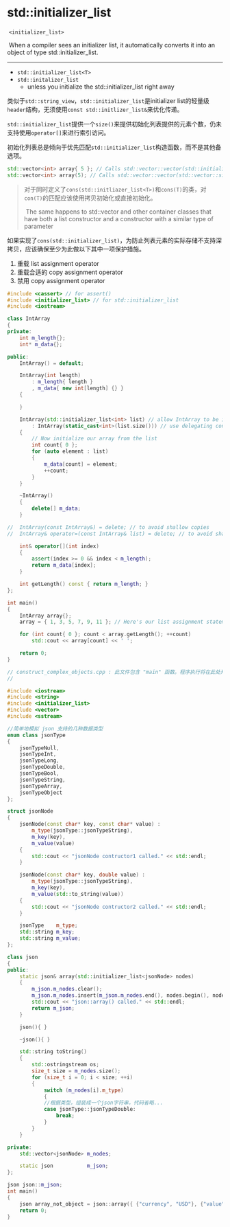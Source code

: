 # std::initializer_list

​		`<initializer_list> `

​		When a compiler sees an initializer list, it automatically converts it into an object of type std::initializer_list. 

---

- `std::initializer_list<T>`
- `std::initalizer_list`
  - unless you initialize the std::initializer_list right away



​		类似于`std::string_view`，`std::initializer_list`是initializer list的轻量级`header`结构，无须使用`const std::initlizer_list&`来优化传递。

​		`std::initializer_list`提供一个`size()`来提供初始化列表提供的元素个数，仍未支持使用`operator[]`来进行索引访问。

​		初始化列表总是倾向于优先匹配`std::initializer_list`构造函数，而不是其他备选项。

```c++
std::vector<int> array{ 5 }; // Calls std::vector::vector(std::initializer_list<int>), 1 element: 5
std::vector<int> array(5); // Calls std::vector::vector(std::vector::size_type), 5 value-initialized elements: 0 0 0 0 0
```

> ​		对于同时定义了`cons(std::initliazer_list<T>)`和``cons(T)``的类，对`con(T)`的匹配应该使用拷贝初始化或直接初始化。
>
> ​		The same happens to std::vector and other container classes that have both a list constructor and a constructor with a similar type of parameter

​		如果实现了`cons(std::initializer_list)`，为防止列表元素的实际存储不支持深拷贝，应该确保至少为此做以下其中一项保护措施。

1. 重载 list assignment operator
2. 重载合适的 copy assignment operator
3. 禁用 copy assignment operator

```c++
#include <cassert> // for assert()
#include <initializer_list> // for std::initializer_list
#include <iostream>

class IntArray
{
private:
	int m_length{};
	int* m_data{};

public:
	IntArray() = default;

	IntArray(int length)
		: m_length{ length }
		, m_data{ new int[length] {} }
	{

	}

	IntArray(std::initializer_list<int> list) // allow IntArray to be initialized via list initialization
		: IntArray(static_cast<int>(list.size())) // use delegating constructor to set up initial array
	{
		// Now initialize our array from the list
		int count{ 0 };
		for (auto element : list)
		{
			m_data[count] = element;
			++count;
		}
	}

	~IntArray()
	{
		delete[] m_data;
	}

//	IntArray(const IntArray&) = delete; // to avoid shallow copies
//	IntArray& operator=(const IntArray& list) = delete; // to avoid shallow copies

	int& operator[](int index)
	{
		assert(index >= 0 && index < m_length);
		return m_data[index];
	}

	int getLength() const { return m_length; }
};

int main()
{
	IntArray array{};
	array = { 1, 3, 5, 7, 9, 11 }; // Here's our list assignment statement

	for (int count{ 0 }; count < array.getLength(); ++count)
		std::cout << array[count] << ' ';

	return 0;
}
```

```cpp
// construct_complex_objects.cpp : 此文件包含 "main" 函数。程序执行将在此处开始并结束。
//

#include <iostream>
#include <string>
#include <initializer_list>
#include <vector>
#include <sstream>

//简单地模拟 json 支持的几种数据类型
enum class jsonType
{
    jsonTypeNull,
    jsonTypeInt,
    jsonTypeLong,
    jsonTypeDouble,
    jsonTypeBool,
    jsonTypeString,
    jsonTypeArray,
    jsonTypeObject
};

struct jsonNode
{
    jsonNode(const char* key, const char* value) : 
        m_type(jsonType::jsonTypeString),
        m_key(key),
        m_value(value)
    { 
        std::cout << "jsonNode contructor1 called." << std::endl;
    }

    jsonNode(const char* key, double value) :
        m_type(jsonType::jsonTypeString),
        m_key(key),
        m_value(std::to_string(value))
    {
        std::cout << "jsonNode contructor2 called." << std::endl;
    }

    jsonType    m_type;
    std::string m_key;
    std::string m_value;
};

class json
{
public:
    static json& array(std::initializer_list<jsonNode> nodes)
    {            
        m_json.m_nodes.clear();
        m_json.m_nodes.insert(m_json.m_nodes.end(), nodes.begin(), nodes.end());
        std::cout << "json::array() called." << std::endl;
        return m_json;
    }

    json(){ }

    ~json(){ }

    std::string toString()
    {
        std::ostringstream os;
        size_t size = m_nodes.size();
        for (size_t i = 0; i < size; ++i)
        {
            switch (m_nodes[i].m_type)
            {
            //根据类型，组装成一个json字符串，代码省略...
            case jsonType::jsonTypeDouble:
                break;
            }
        }
    }

private:
    std::vector<jsonNode> m_nodes;

    static json           m_json;
};

json json::m_json;
int main()
{
    json array_not_object = json::array({ {"currency", "USD"}, {"value", 42.99} });
    return 0;
}
```

